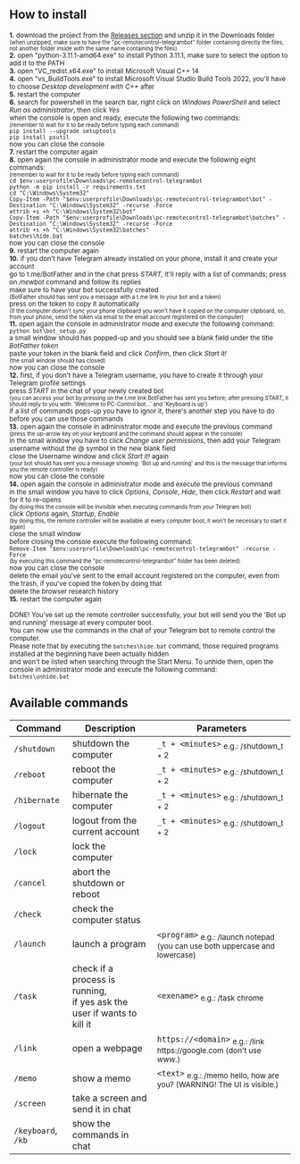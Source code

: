 ## How to install
<sup>**1.** download the project from the [Releases section](https://www.github.com/martinotecco/pc-remotecontrol-telegrambot/releases) and unzip it in the Downloads folder<br />
<sup>(when unzipped, make sure to have the "pc-remotecontrol-telegrambot" folder containing directly the files, not another folder inside with the same name containing the files)</sup> <br />
**2.** open "python-3.11.1-amd64.exe" to install Python 3.11.1, make sure to select the option to add it to the PATH <br />
**3.** open "VC_redist.x64.exe" to install Microsoft Visual C++ 14 <br />
**4.** open "vs_BuildTools.exe" to install Microsoft Visual Studio Build Tools 2022, you'll have to choose *Desktop development with C++* after <br />
**5.** restart the computer <br />
**6.** search for powershell in the search bar, right click on *Windows PowerShell* and select *Run as administrator*, then click *Yes* <br />
   when the console is open and ready, execute the following two commands: <br />
   <sup>(remember to wait for it to be ready before typing each command)</sup> <br />
      `pip install --upgrade setuptools` <br />
      `pip install psutil` <br />
   now you can close the console <br />
**7.** restart the computer again <br />
**8.** open again the console in administrator mode and execute the following eight commands: <br />
   <sup>(remember to wait for it to be ready before typing each command)</sup> <br />
      `cd $env:userprofile\Downloads\pc-remotecontrol-telegrambot` <br />
      `python -m pip install -r requirements.txt` <br />
      `cd "C:\Windows\System32"` <br />
      `Copy-Item -Path "$env:userprofile\Downloads\pc-remotecontrol-telegrambot\bot" -Destination "C:\Windows\System32" -recurse -Force` <br />
      `attrib +s +h "C:\Windows\System32\bot"` <br />
      `Copy-Item -Path "$env:userprofile\Downloads\pc-remotecontrol-telegrambot\batches" -Destination "C:\Windows\System32" -recurse -Force` <br />
      `attrib +s +h "C:\Windows\System32\batches"` <br />
      `batches\hide.bat` <br />
   now you can close the console <br />
**9.** restart the computer again <br />
**10.** if you don't have Telegram already installed on your phone, install it and create your account <br />
    go to t.me/BotFather and in the chat press *START*, it'll reply with a list of commands; press on */newbot* command and follow its replies <br />
    make sure to have your bot successfully created <br />
    <sup>(BotFather should has sent you a message with a t.me link to your bot and a token)</sup> <br />
    press on the token to copy it automatically <br />
    <sup>(if the computer doesn't sync your phone clipboard you won't have it copied on the computer clipboard, so, from your phone, send the token via email to the email account registered on the computer)</sup> <br />
**11.** open again the console in administrator mode and execute the following command: <br />
       `python bot\bot_setup.py` <br />
    a small window should has popped-up and you should see a blank field under the title *BotFather token* <br />
    paste your token in the blank field and click *Confirm*, then click *Start it!* <br />
    <sup>(the small window should has closed)</sup> <br />
    now you can close the console <br />
**12.** first, if you don't have a Telegram username, you have to create it through your Telegram profile settings <br />
    press *START* in the chat of your newly created bot <br />
    <sup>(you can access your bot by pressing on the t.me link BotFather has sent you before; after pressing *START*, it should reply to you with: 'Welcome to PC-Control bot...' and 'Keyboard is up')</sup> <br />
    if a list of commands pops-up you have to ignor it, there's another step you have to do before you can use those commands <br />
**13.** open again the console in administrator mode and execute the previous command <br />
    <sup>(press the up-arrow key on your keyboard and the command should appear in the console)</sup> <br />
    in the small window you have to click *Change user permissions*, then add your Telegram username without the @ symbol in the new blank field <br />
    close the Username window and click *Start it!* again <br />
    <sup>(your bot should has sent you a message showing: 'Bot up and running' and this is the message that informs you the remote controller is ready)</sup> <br />
    now you can close the console <br />
**14.** open again the console in administrator mode and execute the previous command <br />
    in the small window you have to click *Options*, *Console*, *Hide*, then click *Restart* and wait for it to re-opens <br />
    <sup>(by doing this the console will be invisible when executing commands from your Telegram bot)</sup> <br />
    click *Options* again, *Startup*, *Enable* <br />
    <sup>(by doing this, the remote controller will be available at every computer boot, it won't be necessary to start it again)</sup> <br />
    close the small window <br />
    before closing the console execute the following command: <br />
    `Remove-Item "$env:userprofile\Downloads\pc-remotecontrol-telegrambot" -recurse -Force` <br />
    <sup>(by executing this command the "pc-remotecontrol-telegrambot" folder has been deleted)</sup> <br />
    now you can close the console <br />
    delete the email you've sent to the email account registered on the computer, even from the trash, if you've copied the token by doing that <br />
    delete the browser research history <br />
**15.** restart the computer again</sup> <br />

<sup>DONE! You've set up the remote controller successfully, your bot will send you the 'Bot up and running' message at every computer boot. <br />
You can now use the commands in the chat of your Telegram bot to remote control the computer. <br />
Please note that by executing the `batches\hide.bat` command, those required programs installed at the beginning have been actually hidden <br />
and won't be listed when searching through the Start Menu. To unhide them, open the console in administrator mode and execute the following command: <br />
      `batches\unhide.bat`</sup> <br />
## Available commands
| Command | Description | Parameters |
| --- | --------- | --- |
| `/shutdown` | shutdown the computer | `_t + <minutes>` <sub>e.g.: /shutdown_t + 2</sub> |
| `/reboot` | reboot the computer | `_t + <minutes>` <sub>e.g.: /shutdown_t + 2</sub> |
| `/hibernate` | hibernate the computer | `_t + <minutes>` <sub>e.g.: /shutdown_t + 2</sub> |
| `/logout` | logout from the current account | `_t + <minutes>` <sub>e.g.: /shutdown_t + 2</sub> |
| `/lock` | lock the computer |  |
| `/cancel` | abort the shutdown or reboot |  |
| `/check` | check the computer status |  |
| `/launch` | launch a program | `<program>` <sub>e.g.: /launch notepad (you can use both uppercase and lowercase)</sub> |
| `/task` | check if a process is running, <br /> if yes ask the user if wants to kill it | `<exename>` <sub>e.g.: /task chrome</sub> |
| `/link` | open a webpage | `https://<domain>` <sub>e.g.: /link ht<span>tps://</span>google.com (don't use *w<span>ww.*)</sub> |
| `/memo` | show a memo | `<text>` <sub>e.g.: /memo hello, how are you? (WARNING! The UI is visible.)</sub> |
| `/screen` | take a screen and send it in chat |  |
| `/keyboard`, `/kb` | show the commands in chat |  |
